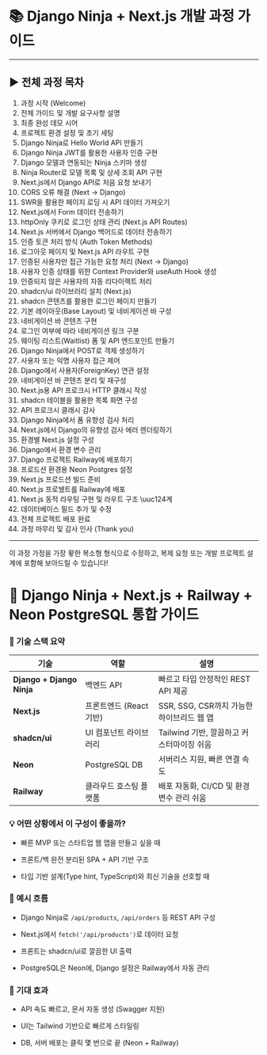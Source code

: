 
# 📚 Django Ninja + Next.js 개발 과정 가이드

---

## ▶️ 전체 과정 목차

1. 과정 시작 (Welcome)
2. 전체 가이드 및 개발 요구사항 설명
3. 최종 완성 데모 시어
4. 프로젝트 환경 설정 및 초기 세팅
5. Django Ninja로 Hello World API 만들기
6. Django Ninja JWT를 활용한 사용자 인증 구현
7. Django 모델과 연동되는 Ninja 스키마 생성
8. Ninja Router로 모델 목록 및 상세 조회 API 구현
9. Next.js에서 Django API로 처음 요청 보내기
10. CORS 오류 해결 (Next → Django)
11. SWR을 활용한 페이지 로딩 시 API 데이터 가져오기
12. Next.js에서 Form 데이터 전송하기
13. httpOnly 쿠키로 로그인 상태 관리 (Next.js API Routes)
14. Next.js 서버에서 Django 백어드로 데이터 전송하기
15. 인증 토큰 처리 방식 (Auth Token Methods)
16. 로그아웃 페이지 및 Next.js API 라우트 구현
17. 인증된 사용자만 접근 가능한 요청 처리 (Next → Django)
18. 사용자 인증 상태를 위한 Context Provider와 useAuth Hook 생성
19. 인증되지 않은 사용자의 자동 리다이렉트 처리
20. shadcn/ui 라이브러리 설치 (Next.js)
21. shadcn 콘텐츠를 활용한 로그인 페이지 만들기
22. 기본 레이아웃(Base Layout) 및 네비게이션 바 구성
23. 네비게이션 바 콘텐츠 구현
24. 로그인 여부에 따라 네비게이션 링크 구분
25. 웨이팅 리스트(Waitlist) 폼 및 API 엔드포인트 만들기
26. Django Ninja에서 POST로 객체 생성하기
27. 사용자 또는 익명 사용자 접근 제어
28. Django에서 사용자(ForeignKey) 연관 설정
29. 네비게이션 바 콘텐츠 분리 및 재구성
30. Next.js용 API 프로크시 HTTP 클래시 작성
31. shadcn 테이블을 활용한 목록 화면 구성
32. API 프로크시 클래시 감사
33. Django Ninja에서 폼 유향성 검사 처리
34. Next.js에서 Django의 유향성 검사 에러 렌더링하기
35. 환경별 Next.js 설정 구성
36. Django에서 환경 변수 관리
37. Django 프로젝트 Railway에 배포하기
38. 프로드션 환경용 Neon Postgres 설정
39. Next.js 프로드션 빌드 준비
40. Next.js 프로뉐트를 Railway에 배포
41. Next.js 동적 라우팅 구현 및 라우트 구조  \uuc124계
42. 데이터베이스 필드 추가 및 수정
43. 전체 프로젝트 배포 완료
44. 과정 마무리 및 감사 인사 (Thank you)

---

이 과정 가정을 가장 홯한 복소형 형식으로 수정하고, 복제 요청 또는 개발 프로젝트 설계에 포함해 보아드릴 수 있습니다!




# 🧩 Django Ninja + Next.js + Railway + Neon PostgreSQL 통합 가이드


### 🔨 기술 스택 요약


| 기술                        | 역할               | 설명                            |
| ------------------------- | ---------------- | ----------------------------- |
| **Django + Django Ninja** | 백엔드 API          | 빠르고 타입 안정적인 REST API 제공       |
| **Next.js**               | 프론트엔드 (React 기반) | SSR, SSG, CSR까지 가능한 하이브리드 웹 앱 |
| **shadcn/ui**             | UI 컴포넌트 라이브러리    | Tailwind 기반, 깔끔하고 커스터마이징 쉬움   |
| **Neon**                  | PostgreSQL DB    | 서버리스 지원, 빠른 연결 속도             |
| **Railway**               | 클라우드 호스팅 플랫폼     | 배포 자동화, CI/CD 및 환경 변수 관리 쉬움   |



### 💡 어떤 상황에서 이 구성이 좋을까?

- 빠른 MVP 또는 스타트업 웹 앱을 만들고 싶을 때
    
- 프론트/백 완전 분리된 SPA + API 기반 구조
    
- 타입 기반 설계(Type hint, TypeScript)와 최신 기술을 선호할 때


### 🧪 예시 흐름

- Django Ninja로 `/api/products`, `/api/orders` 등 REST API 구성
    
- Next.js에서 `fetch('/api/products')`로 데이터 요청
    
- 프론트는 shadcn/ui로 깔끔한 UI 출력
    
- PostgreSQL은 Neon에, Django 설정은 Railway에서 자동 관리





### 🚀 기대 효과


- API 속도 빠르고, 문서 자동 생성 (Swagger 지원)
    
- UI는 Tailwind 기반으로 빠르게 스타일링
    
- DB, 서버 배포는 클릭 몇 번으로 끝 (Neon + Railway)

